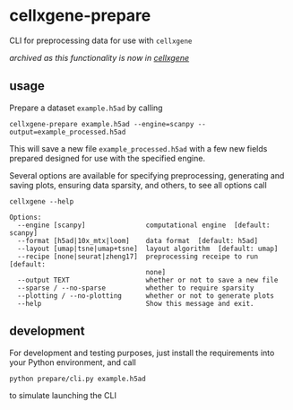 # cellxgene-prepare

CLI for preprocessing data for use with `cellxgene`

*archived as this functionality is now in [cellxgene](https://github.com/chanzuckerberg/cellxgene)*

## usage

Prepare a dataset `example.h5ad` by calling

```
cellxgene-prepare example.h5ad --engine=scanpy --output=example_processed.h5ad
```

This will save a new file `example_processed.h5ad` with a few new fields prepared designed for use with the specified engine.

Several options are available for specifying preprocessing, generating and saving plots, ensuring data sparsity, and others, to see all options call

```
cellxgene --help
```

```
Options:
  --engine [scanpy]               computational engine  [default: scanpy]
  --format [h5ad|10x_mtx|loom]    data format  [default: h5ad]
  --layout [umap|tsne|umap+tsne]  layout algorithm  [default: umap]
  --recipe [none|seurat|zheng17]  preprocessing receipe to run  [default:
                                  none]
  --output TEXT                   whether or not to save a new file
  --sparse / --no-sparse          whether to require sparsity
  --plotting / --no-plotting      whether or not to generate plots
  --help                          Show this message and exit.
 ```

## development

For development and testing purposes, just install the requirements into your Python environment, and call

```
python prepare/cli.py example.h5ad
```

to simulate launching the CLI
